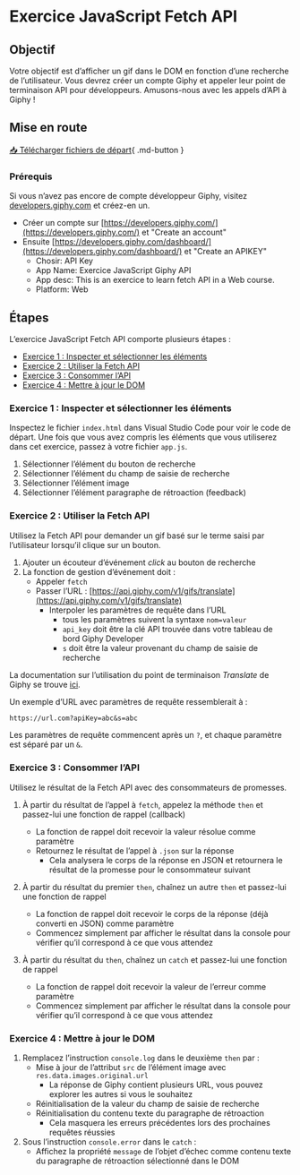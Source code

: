 # Exercice JavaScript Fetch API

## Objectif

Votre objectif est d’afficher un gif dans le DOM en fonction d’une recherche de l’utilisateur. Vous devrez créer un compte Giphy et appeler leur point de terminaison API pour développeurs. Amusons-nous avec les appels d’API à Giphy !

## Mise en route

[📥 Télécharger fichiers de départ](https://tim-montmorency.com/compendium/582-511-web5/exercices/ex-fetch-giphy/depart.zip){ .md-button }

### Prérequis

Si vous n’avez pas encore de compte développeur Giphy, visitez [developers.giphy.com](https://developers.giphy.com/) et créez-en un.

- Créer un compte sur [https://developers.giphy.com/](https://developers.giphy.com/) et "Create an account"
- Ensuite [https://developers.giphy.com/dashboard/](https://developers.giphy.com/dashboard/) et "Create an APIKEY"
  - Chosir: API Key
  - App Name: Exercice JavaScript Giphy API
  - App desc: This is an exercice to learn fetch API in a Web course.
  - Platform: Web

## Étapes

L’exercice JavaScript Fetch API comporte plusieurs étapes :

- [Exercice 1 : Inspecter et sélectionner les éléments](#exercice-1-inspecter-et-sélectionner-les-éléments)
- [Exercice 2 : Utiliser la Fetch API](#exercice-2-utiliser-la-fetch-api)
- [Exercice 3 : Consommer l’API](#exercice-3-consommer-lapi)
- [Exercice 4 : Mettre à jour le DOM](#exercice-4-mettre-à-jour-le-dom)

### Exercice 1 : Inspecter et sélectionner les éléments

Inspectez le fichier `index.html` dans Visual Studio Code pour voir le code de départ. Une fois que vous avez compris les éléments que vous utiliserez dans cet exercice, passez à votre fichier `app.js`.

1. Sélectionner l’élément du bouton de recherche  
2. Sélectionner l’élément du champ de saisie de recherche  
3. Sélectionner l’élément image  
4. Sélectionner l’élément paragraphe de rétroaction (feedback)  

### Exercice 2 : Utiliser la Fetch API

Utilisez la Fetch API pour demander un gif basé sur le terme saisi par l’utilisateur lorsqu’il clique sur un bouton.

1. Ajouter un écouteur d’événement *click* au bouton de recherche  
2. La fonction de gestion d’événement doit :  
   - Appeler `fetch`  
   - Passer l’URL : [https://api.giphy.com/v1/gifs/translate](https://api.giphy.com/v1/gifs/translate)  
     - Interpoler les paramètres de requête dans l’URL  
       - tous les paramètres suivent la syntaxe `nom=valeur`  
       - `api_key` doit être la clé API trouvée dans votre tableau de bord Giphy Developer  
       - `s` doit être la valeur provenant du champ de saisie de recherche  

La documentation sur l’utilisation du point de terminaison *Translate* de Giphy se trouve [ici](https://developers.giphy.com/docs/api/endpoint/#translate).

Un exemple d’URL avec paramètres de requête ressemblerait à :

```txt
https://url.com?apiKey=abc&s=abc
```


Les paramètres de requête commencent après un `?`, et chaque paramètre est séparé par un `&`.

### Exercice 3 : Consommer l’API

Utilisez le résultat de la Fetch API avec des consommateurs de promesses.

1. À partir du résultat de l’appel à `fetch`, appelez la méthode `then` et passez-lui une fonction de rappel (callback)  
   - La fonction de rappel doit recevoir la valeur résolue comme paramètre  
   - Retournez le résultat de l’appel à `.json` sur la réponse  
     - Cela analysera le corps de la réponse en JSON et retournera le résultat de la promesse pour le consommateur suivant  

2. À partir du résultat du premier `then`, chaînez un autre `then` et passez-lui une fonction de rappel  
   - La fonction de rappel doit recevoir le corps de la réponse (déjà converti en JSON) comme paramètre  
   - Commencez simplement par afficher le résultat dans la console pour vérifier qu’il correspond à ce que vous attendez  
3. À partir du résultat du `then`, chaînez un `catch` et passez-lui une fonction de rappel  
   - La fonction de rappel doit recevoir la valeur de l’erreur comme paramètre  
   - Commencez simplement par afficher le résultat dans la console pour vérifier qu’il correspond à ce que vous attendez  

### Exercice 4 : Mettre à jour le DOM

1. Remplacez l’instruction `console.log` dans le deuxième `then` par :  
   - Mise à jour de l’attribut `src` de l’élément image avec `res.data.images.original.url`  
     - La réponse de Giphy contient plusieurs URL, vous pouvez explorer les autres si vous le souhaitez  
   - Réinitialisation de la valeur du champ de saisie de recherche  
   - Réinitialisation du contenu texte du paragraphe de rétroaction  
     - Cela masquera les erreurs précédentes lors des prochaines requêtes réussies  
2. Sous l’instruction `console.error` dans le `catch` :  
   - Affichez la propriété `message` de l’objet d’échec comme contenu texte du paragraphe de rétroaction sélectionné dans le DOM  
